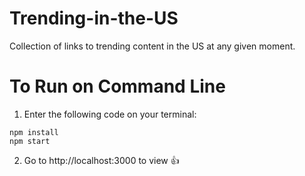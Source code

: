 # Trending-in-the-US
Collection of links to trending content in the US at any given moment.


# To Run on Command Line
1. Enter the following code on your terminal:
```
npm install
npm start
````
2. Go to http://localhost:3000 to view :+1:

